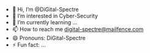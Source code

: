 - 👋 Hi, I’m @DiGital-Spectre
- 👀 I’m interested in Cyber-Security
- 🌱 I’m currently learning ...
- 📫 How to reach me digital-spectre@mailfence.com
- 😄 Pronouns: DiGital-Spectre
- ⚡ Fun fact: ...

<!---
DiGital-Spectre/DiGital-Spectre is a ✨ special ✨ repository because its `README.md` (this file) appears on your GitHub profile.
You can click the Preview link to take a look at your changes.
--->
